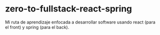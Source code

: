 # zero-to-fullstack-react-spring
Mi ruta de aprendizaje enfocada a desarrollar software usando react (para el front) y spring (para el back).
